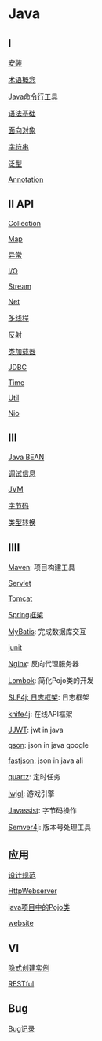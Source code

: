 # Java

## I

[安装](java-environment-install.md)

[术语概念](java-terms.md)

[Java命令行工具](java-tools.md)

[语法基础](/sorted/java/java-foundation.md)

[面向对象](/sorted/java/java-object-oriented.md)

[字符串](java-string.md)

[泛型](java-generics.md)

[Annotation](java-annotation.md)

## II API

[Collection](java-collection.md)

[Map](java-map.md)

[异常](java-exception.md)

[I/O](java-io.md)

[Stream](java-stream.md)

[Net](java-network-programming.md)

[多线程](../sorted/java/java-thread.md)

[反射](java-reflect.md)

[类加载器](java-classloader.md)

[JDBC](java-jdbc.md)

[Time](/sorted/java/java-time.md)

[Util](/sorted/java/java-util.md)

[Nio](/sorted/java/java-nio.md)


## III

[Java BEAN](java-bean.md)

[调试信息](java-debug-info.md)

[JVM](java-jvm.md)

[字节码](java-byte-code.md)

[类型转换](java-conversion.md)

## IIII

[Maven](java-maven.md): 项目构建工具

[Servlet](javax-servlet.md)

[Tomcat](java-tomcat.md)

[Spring框架](spring.md)

[MyBatis](/sorted/java/mybatis.md): 完成数据库交互

[junit](/sorted/java/java-junit.md)

[Nginx](/sorted/java/java-nginx.md): 反向代理服务器

[Lombok](/sorted/java/lombok.md): 简化Pojo类的开发

[SLF4j: 日志框架](/sorted/java/java-slf4j.md): 日志框架

[knife4j](/sorted/java/java-knife4j.md): 在线API框架

[JJWT](/sorted/java/java-jjwt.md): jwt in java

[gson](/sorted/java/java-gson.md): json in java google

[fastjson](java-fastjson.md): json in java ali

[quartz](/sorted/java/java-quartz.md): 定时任务

[lwjgl](/sorted/java/java-lwjgl.md): 游戏引擎

[Javassist](/sorted/java/java-javassist.md): 字节码操作

[Semver4j](/sorted/java/java-semver4j.md): 版本号处理工具

## 应用

[设计规范](/sorted/java/java-design-standard.md)

[HttpWebserver](/sorted/java/java-application-httpwebserver.md)

[java项目中的Pojo类](/sorted/java/java-pojo.md)

[website]()

## VI

[隐式创建实例](java-create-instance-implicitly.md)

[RESTful](restful.md)

## Bug

[Bug记录](java-learn-from-bug.md)
